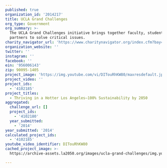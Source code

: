 ```yaml
---
published: true
organization_id: '2014217'
title: UCLA Grand Challenges
org_type: Government
org_summary: >-
  The UCLA Grand Challenges initiative brings together faculty, students and
  partners to solve critical issues.
charity_navigator_url: 'https://www.charitynavigator.org/index.cfm?bay=search.profile&ein=956006143'
organization_website: ''
twitter: ''
instagram: ''
facebook: ''
ein: '956006143'
zip: 90095-1405
project_image: 'https://img.youtube.com/vi/DITouRhKW80/maxresdefault.jpg'
project_video: ''
project_ids:
  - '4102185'
project_titles:
  - Thriving in a Hotter Los Angeles—100% Sustainability by 2050
aggregated:
  challenge_url: []
  project_ids:
    - '4102180'
  year_submitted:
    - '2014'
year_submitted: '2014'
calculated_project_ids:
  - '4102185'
youtube_video_identifier: DITouRhKW80
cached_project_image: >-
  https://archive-assets.la2050.org/images/ucla-grand-challenges/img.youtube.com/vi/DITouRhKW80/maxresdefault.jpg

---
```

